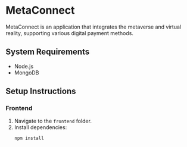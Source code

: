 # MetaConnect

MetaConnect is an application that integrates the metaverse and virtual reality, supporting various digital payment methods.

## System Requirements
- Node.js
- MongoDB

## Setup Instructions

### Frontend
1. Navigate to the `frontend` folder.
2. Install dependencies:
   ```bash
   npm install
